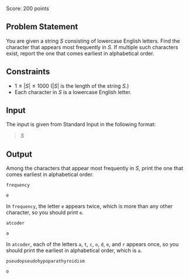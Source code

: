 Score: $200$ points

## Problem Statement

You are given a string $S$ consisting of lowercase English letters. Find the character that appears most frequently in $S$. If multiple such characters exist, report the one that comes earliest in alphabetical order.

## Constraints

- $1 \leq |S| \leq 1000$ ($|S|$ is the length of the string $S$.)
- Each character in $S$ is a lowercase English letter.

## Input

The input is given from Standard Input in the following format:

> $S$

## Output

Among the characters that appear most frequently in $S$, print the one that comes earliest in alphabetical order.

```input1
frequency
```

```output1
e
```

In `frequency`, the letter `e` appears twice, which is more than any other character, so you should print `e`.

```input2
atcoder
```

```output2
a
```

In `atcoder`, each of the letters `a`, `t`, `c`, `o`, `d`, `e`, and `r` appears once, so you should print the earliest in alphabetical order, which is `a`.

```input3
pseudopseudohypoparathyroidism
```

```output3
o
```